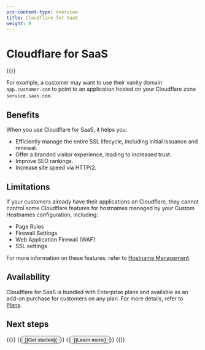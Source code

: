 ```yaml
---
pcx-content-type: overview
title: Cloudflare for SaaS
weight: 9
---
```


# Cloudflare for SaaS

{{<render file="_ssl-for-saas-definition.md">}} <br>

For example, a customer may want to use their vanity domain `app.customer.com` to point to an application hosted on your Cloudflare zone `service.saas.com`.

## Benefits

When you use Cloudflare for SaaS, it helps you:

*   Efficiently manage the entire SSL lifecycle, including initial issuance and renewal.
*   Offer a branded visitor experience, leading to increased trust.
*   Improve SEO rankings.
*   Increase site speed via HTTP/2.

## Limitations

If your customers already have their applications on Cloudflare, they cannot control some Cloudflare features for hostnames managed by your Custom Hostnames configuration, including:

*   Page Rules
*   Firewall Settings
*   Web Application Firewall (WAF)
*   SSL settings

For more information on these features, refer to [Hostname Management](/cloudflare-for-saas/ssl/hostname-specific-behavior/).

## Availability

Cloudflare for SaaS is bundled with Enterprise plans and available as an add-on purchase for customers on any plan. For more details, refer to [Plans](/cloudflare-for-saas/plans/).

## Next steps

{{<button-group>}}
  {{<button type="primary" href="getting-started/">}}Get started{{</button>}}
  {{<button type="secondary" href="https://blog.cloudflare.com/introducing-ssl-for-saas/" target="_blank">}}Learn more{{</button>}}
{{</button-group>}}
